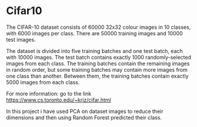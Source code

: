 # Cifar10

The CIFAR-10 dataset consists of 60000 32x32 colour images in 10 classes, with 6000 images per class. There are 50000 training images and 10000 test images. 

The dataset is divided into five training batches and one test batch, each with 10000 images. The test batch contains exactly 1000 randomly-selected images from each class.
The training batches contain the remaining images in random order, but some training batches may contain more images from one class than another.
Between them, the training batches contain exactly 5000 images from each class. 

For more information: go to the link https://www.cs.toronto.edu/~kriz/cifar.html

In this project i have used PCA on dataset images to reduce their dimensions and then using Random Forest predicted their class.
